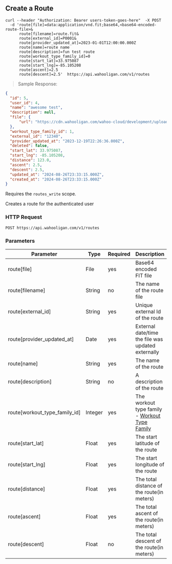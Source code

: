 ## Create a Route

```shell
curl --header "Authorization: Bearer users-token-goes-here"  -X POST
  -d 'route[file]=data:application/vnd.fit;base64,<base64-encoded-route-file>&
      route[filename]=route.fit&
      route[external_id]=P0001&
      route[provider_updated_at]=2023-01-01T12:00:00.000Z
      route[name]=route name
      route[description]=fun test route
      route[workout_type_family_id]=0
      route[start_lat]=33.975087
      route[start_lng]=-85.105208
      route[ascent]=2.5
      route[descent]=2.5'  https://api.wahooligan.com/v1/routes
```

> Sample Response:

```json
{
  "id": 5,
  "user_id": 4,
  "name": "awesome test",
  "description": null,
  "file": {
      "url": "https://cdn.wahooligan.com/wahoo-cloud/development/uploads/route/file/qRTvc2KTqb-YV6_gxUuB-A/testfile.fit"
  },
  "workout_type_family_id": 1,
  "external_id": "12340",
  "provider_updated_at": "2023-12-19T22:26:36.000Z",
  "deleted": false,
  "start_lat": 33.975087,
  "start_lng": -85.105208,
  "distance": 123.0,
  "ascent": 2.5,
  "descent": 2.5,
  "updated_at": "2024-08-26T23:33:15.000Z",
  "created_at": "2024-08-26T23:33:15.000Z"
}
```

Requires the `routes_write` scope.

Creates a route for the authenticated user

### HTTP Request

`POST https://api.wahooligan.com/v1/routes`

### Parameters

Parameter                            | Type   | Required  | Description
---------                            | ----   | --------  | -----------
route[file]                          | File   | yes       | Base64 encoded FIT file
route[filename]                      | String | no        | The name of the route file
route[external_id]                   | String | yes       | Unique external Id of the route
route[provider_updated_at]           | Date   | yes       | External date/time the file was updated externally
route[name]                          | String | yes       | The name of the route
route[description]                   | String | no        | A description of the route
route[workout_type_family_id]        | Integer| yes       | The workout type family - [Workout Type Family](#workout-type-family)
route[start_lat]                     | Float  | yes       | The start latitude of the route
route[start_lng]                     | Float  | yes       | The start longitude of the route
route[distance]                      | Float  | yes       | The total distance of the route(in meters)
route[ascent]                        | Float  | yes       | The total ascent of the route(in meters)
route[descent]                       | Float  | no        | The total descent of the route(in meters)

